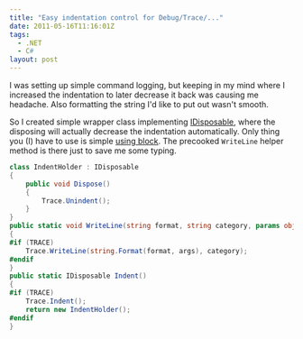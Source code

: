 ```yaml
---
title: "Easy indentation control for Debug/Trace/..."
date: 2011-05-16T11:16:01Z
tags:
  - .NET
  - C#
layout: post
---
```

I was setting up simple command logging, but keeping in my mind where I increased the indentation to later decrease it back was causing me headache. Also formatting the string I'd like to put out wasn't smooth.

So I created simple wrapper class implementing [IDisposable][1], where the disposing will actually decrease the indentation automatically. Only thing you (I) have to use is simple [using block][2]. The precooked `WriteLine` helper method is there just to save me some typing.

```csharp
class IndentHolder : IDisposable
{
	public void Dispose()
	{
		Trace.Unindent();
	}
}
public static void WriteLine(string format, string category, params object[] args)
{
#if (TRACE)
	Trace.WriteLine(string.Format(format, args), category);
#endif
}
public static IDisposable Indent()
{
#if (TRACE)
	Trace.Indent();
	return new IndentHolder();
#endif
}
```

[1]: http://msdn.microsoft.com/en-us/library/system.idisposable.aspx
[2]: http://msdn.microsoft.com/en-us/library/yh598w02.aspx